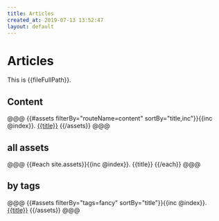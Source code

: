 ```yaml
---
title: Articles
created_at: 2019-07-13 13:52:47
layout: default
---
```


# Articles

This is {{fileFullPath}}.

## Content

@@@
{{#assets filterBy="routeName=content" sortBy="title,inc"}}{{inc @index}}. <a href="{{sitelink}}">{{title}}</a>
{{/assets}}
@@@

## all assets

@@@
{{#each site.assets}}{{inc @index}}. {{title}}
{{/each}}
@@@

## by tags

@@@
{{#assets filterBy="tags=fancy" sortBy="title"}}{{inc @index}}. <a href="{{sitelink}}">{{title}}</a>
{{/assets}}
@@@
